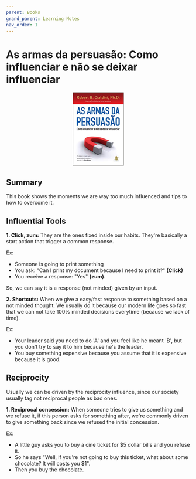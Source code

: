 ```yaml
---
parent: Books
grand_parent: Learning Notes
nav_order: 1
---
```


# As armas da persuasão: Como influenciar e não se deixar influenciar

<p align="center">
	<img width="auto" height="200px" src="../../assets/book-covers/as-armas-da-persuasao.jpg">
</p>

## Summary
This book shows the moments we are way too much influenced and tips to how to overcome it.

## Influential Tools
**1. Click, zum:** They are the ones fixed inside our habits. They're basically a start action that trigger a common response.

Ex:
- Someone is going to print something
- You ask: "Can I print my document because I need to print it?" **(Click)**
- You receive a response: "Yes" **(zum)**.

So, we can say it is a response (not minded) given by an input.

**2. Shortcuts:** When we give a easy/fast response to something based on a not minded thought. We usually do it because our modern life goes so fast that we can not take 100% minded decisions everytime (because we lack of time).

Ex:
- Your leader said you need to do 'A' and you feel like he meant 'B', but you don't try to say it to him because he's the leader.
- You buy something expensive because you assume that it is expensive because it is good.

## Reciprocity
Usually we can be driven by the reciprocity influence, since our society usually tag not reciprocal people as bad ones.

**1. Reciprocal concession:** When someone tries to give us something and we refuse it, if this person asks for something after, we're commonly driven to give something back since we refused the initial concession.

Ex:
- A little guy asks you to buy a cine ticket for $5 dollar bills and you refuse it.
- So he says "Well, if you're not going to buy this ticket, what about some chocolate? It will costs you $1".
- Then you buy the chocolate.